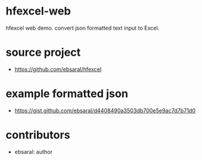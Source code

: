 # hfexcel-web

hfexcel web demo. convert json formatted text input to Excel.

# source project
- https://github.com/ebsaral/hfexcel

# example formatted json 

- https://gist.github.com/ebsaral/d4408490a3503db700e5e9ac7d7b71d0

# contributors

- ebsaral: author
